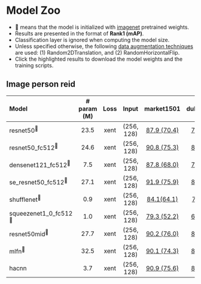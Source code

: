 # Model Zoo
- :dog: means that the model is initialized with [imagenet](http://www.image-net.org/) pretrained weights.
- Results are presented in the format of **Rank1 (mAP)**.
- Classification layer is ignored when computing the model size.
- Unless specified otherwise, the following [data augmentation techniques](torchreid/transforms.py) are used: (1) Random2DTranslation, and (2) RandomHorizontalFlip.
- Click the highlighted results to download the model weights and the training scripts.

## Image person reid
| Model | # param (M) | Loss | Input | market1501  | dukemtmcreid | msmt17 |
| :--- | :---: | :---: | :---: | :---: | :---: | :---: |
| resnet50<sup>:dog:</sup> | 23.5  | xent | (256, 128) | [87.9 (70.4)](http://www.eecs.qmul.ac.uk/~kz303/deep-person-reid/model-zoo/image-models/resnet50_market_xent.zip) | [78.3 (58.9)](http://www.eecs.qmul.ac.uk/~kz303/deep-person-reid/model-zoo/image-models/resnet50_duke_xent.zip) | [63.2 (33.9)](http://www.eecs.qmul.ac.uk/~kz303/deep-person-reid/model-zoo/image-models/resnet50_msmt_xent.zip) |
| resnet50_fc512<sup>:dog:</sup> | 24.6 | xent | (256, 128) | [90.8 (75.3)](http://www.eecs.qmul.ac.uk/~kz303/deep-person-reid/model-zoo/image-models/resnet50_fc512_market_xent.zip) | [81.0 (64.0)](http://www.eecs.qmul.ac.uk/~kz303/deep-person-reid/model-zoo/image-models/resnet50_fc512_duke_xent.zip) | [69.6 (38.4)](http://www.eecs.qmul.ac.uk/~kz303/deep-person-reid/model-zoo/image-models/resnet50_fc512_msmt_xent.zip) |
| densenet121_fc512<sup>:dog:</sup> | 7.5 | xent | (256, 128) | [87.8 (68.0)](http://www.eecs.qmul.ac.uk/~kz303/deep-person-reid/model-zoo/image-models/densenet121_fc512_market_xent.zip) | [79.7 (58.8)](http://www.eecs.qmul.ac.uk/~kz303/deep-person-reid/model-zoo/image-models/densenet121_fc512_duke_xent.zip) | [67.6 (35.0)](http://www.eecs.qmul.ac.uk/~kz303/deep-person-reid/model-zoo/image-models/densenet121_fc512_msmt_xent.zip) |
| se_resnet50_fc512<sup>:dog:</sup> | 27.1 | xent | (256, 128) | [91.9 (75.9)](http://www.eecs.qmul.ac.uk/~kz303/deep-person-reid/model-zoo/image-models/se_resnet50_fc512_market_xent.zip) | [81.5 (63.7)](http://www.eecs.qmul.ac.uk/~kz303/deep-person-reid/model-zoo/image-models/se_resnet50_fc512_duke_xent.zip) | [71.1 (39.8)](http://www.eecs.qmul.ac.uk/~kz303/deep-person-reid/model-zoo/image-models/se_resnet50_fc512_msmt_xent.zip) |
| shufflenet<sup>:dog:</sup> | 0.9 | xent | (256, 128) | [84.1(64.1)](http://www.eecs.qmul.ac.uk/~kz303/deep-person-reid/model-zoo/image-models/shufflenet_market_xent.zip) | [73.4(51.9)](http://www.eecs.qmul.ac.uk/~kz303/deep-person-reid/model-zoo/image-models/shufflenet_duke_xent.zip) | [51.3(24.2)](http://www.eecs.qmul.ac.uk/~kz303/deep-person-reid/model-zoo/image-models/shufflenet_msmt_xent.zip) |
| squeezenet1_0_fc512<sup>:dog:</sup> | 1.0 | xent | (256, 128) | [79.3 (52.2)](http://www.eecs.qmul.ac.uk/~kz303/deep-person-reid/model-zoo/image-models/squeezenet1_0_fc512_market_xent.zip) | [66.6 (42.6)](http://www.eecs.qmul.ac.uk/~kz303/deep-person-reid/model-zoo/image-models/squeezenet1_0_fc512_duke_xent.zip) | [44.1 (17.1)](http://www.eecs.qmul.ac.uk/~kz303/deep-person-reid/model-zoo/image-models/squeezenet1_0_fc512_msmt_xent.zip) |
| resnet50mid<sup>:dog:</sup> | 27.7 | xent | (256, 128) | [90.2 (76.0)](http://www.eecs.qmul.ac.uk/~kz303/deep-person-reid/model-zoo/image-models/resnet50mid_market_xent.zip) | [81.6 (64.0)](http://www.eecs.qmul.ac.uk/~kz303/deep-person-reid/model-zoo/image-models/resnet50mid_duke_xent.zip) | [69.0 (38.0)](http://www.eecs.qmul.ac.uk/~kz303/deep-person-reid/model-zoo/image-models/resnet50mid_msmt_xent.zip) |
| mlfn<sup>:dog:</sup> | 32.5 | xent | (256, 128) | [90.1 (74.3)](http://www.eecs.qmul.ac.uk/~kz303/deep-person-reid/model-zoo/image-models/mlfn_market_xent.zip) | [81.1 (63.2)](http://www.eecs.qmul.ac.uk/~kz303/deep-person-reid/model-zoo/image-models/mlfn_duke_xent.zip) | [66.4 (37.2)](http://www.eecs.qmul.ac.uk/~kz303/deep-person-reid/model-zoo/image-models/mlfn_msmt_xent.zip) |
| hacnn | 3.7 | xent | (256, 128) | [90.9 (75.6)](http://www.eecs.qmul.ac.uk/~kz303/deep-person-reid/model-zoo/image-models/hacnn_market_xent.zip) | [80.1 (63.2)](http://www.eecs.qmul.ac.uk/~kz303/deep-person-reid/model-zoo/image-models/hacnn_duke_xent.zip) | [64.7 (37.2)](http://www.eecs.qmul.ac.uk/~kz303/deep-person-reid/model-zoo/image-models/hacnn_msmt_xent.zip) |